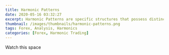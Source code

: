 ```yaml
---
title: Harmonic Patterns
date: 2020-05-16 03:32:27
excerpt: Harmonic Patterns are specific structures that possess distinct and consecutive Fibonacci ratio alignments
thumbnail: /images/thumbnails/harmonic-patterns.png
tags: Forex, Analysis, Harmonics
categories: [Forex, Harmonic Trading]
---
```


Watch this space